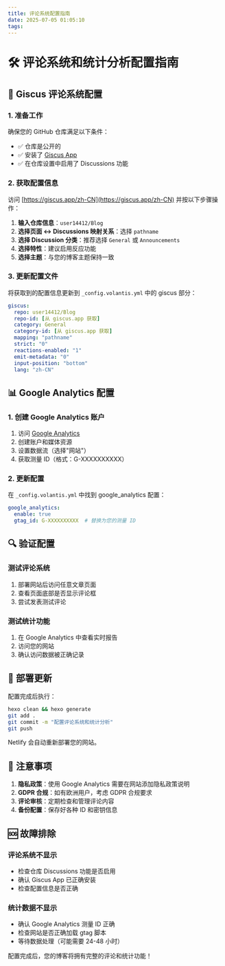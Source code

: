 ```yaml
---
title: 评论系统配置指南
date: 2025-07-05 01:05:10
tags:
---
```

# 🛠️ 评论系统和统计分析配置指南

## 💬 Giscus 评论系统配置

### 1. 准备工作
确保您的 GitHub 仓库满足以下条件：
- ✅ 仓库是公开的
- ✅ 安装了 [Giscus App](https://github.com/apps/giscus)
- ✅ 在仓库设置中启用了 Discussions 功能

### 2. 获取配置信息
访问 [https://giscus.app/zh-CN](https://giscus.app/zh-CN) 并按以下步骤操作：

1. **输入仓库信息**：`user14412/Blog`
2. **选择页面 ↔️ Discussions 映射关系**：选择 `pathname`
3. **选择 Discussion 分类**：推荐选择 `General` 或 `Announcements`
4. **选择特性**：建议启用反应功能
5. **选择主题**：与您的博客主题保持一致

### 3. 更新配置文件
将获取到的配置信息更新到 `_config.volantis.yml` 中的 giscus 部分：

```yaml
giscus:
  repo: user14412/Blog
  repo-id: [从 giscus.app 获取]
  category: General
  category-id: [从 giscus.app 获取]
  mapping: "pathname"
  strict: "0"
  reactions-enabled: "1"
  emit-metadata: "0"
  input-position: "bottom"
  lang: "zh-CN"
```

## 📊 Google Analytics 配置

### 1. 创建 Google Analytics 账户
1. 访问 [Google Analytics](https://analytics.google.com/)
2. 创建账户和媒体资源
3. 设置数据流（选择"网站"）
4. 获取测量 ID（格式：G-XXXXXXXXXX）

### 2. 更新配置
在 `_config.volantis.yml` 中找到 google_analytics 配置：

```yaml
google_analytics:
  enable: true
  gtag_id: G-XXXXXXXXXX  # 替换为您的测量 ID
```

## 🔍 验证配置

### 测试评论系统
1. 部署网站后访问任意文章页面
2. 查看页面底部是否显示评论框
3. 尝试发表测试评论

### 测试统计功能
1. 在 Google Analytics 中查看实时报告
2. 访问您的网站
3. 确认访问数据被正确记录

## 🚀 部署更新

配置完成后执行：

```bash
hexo clean && hexo generate
git add .
git commit -m "配置评论系统和统计分析"
git push
```

Netlify 会自动重新部署您的网站。

## 📝 注意事项

1. **隐私政策**：使用 Google Analytics 需要在网站添加隐私政策说明
2. **GDPR 合规**：如有欧洲用户，考虑 GDPR 合规要求
3. **评论审核**：定期检查和管理评论内容
4. **备份配置**：保存好各种 ID 和密钥信息

## 🆘 故障排除

### 评论系统不显示
- 检查仓库 Discussions 功能是否启用
- 确认 Giscus App 已正确安装
- 检查配置信息是否正确

### 统计数据不显示
- 确认 Google Analytics 测量 ID 正确
- 检查网站是否正确加载 gtag 脚本
- 等待数据处理（可能需要 24-48 小时）

配置完成后，您的博客将拥有完整的评论和统计功能！
